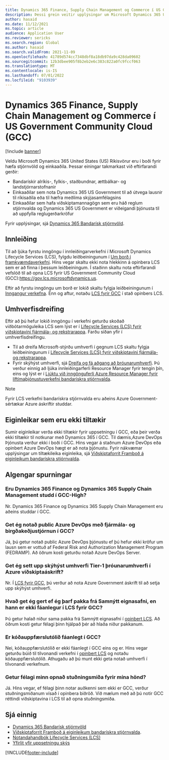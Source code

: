 ```yaml
---
title: Dynamics 365 Finance, Supply Chain Management og Commerce í US Government Community Cloud (GCC)
description: Þessi grein veitir upplýsingar um Microsoft Dynamics 365 US Government vörur sem eru í boði fyrir viðurkenndar stjórnvöld og einkaaðila.
author: hasaid
ms.date: 11/12/2021
ms.topic: article
audience: Application User
ms.reviewer: sericks
ms.search.region: Global
ms.author: hasaid
ms.search.validFrom: 2021-11-09
ms.openlocfilehash: 41789d574cc7348dbf8a18db97da9c428da09602
ms.sourcegitcommit: 12b3dbee905f8b2eb2e6c383c822a0fc9fccf063
ms.translationtype: MT
ms.contentlocale: is-IS
ms.lasthandoff: 07/01/2022
ms.locfileid: "9103939"
---
```

# <a name="dynamics-365-finance-supply-chain-management-and-commerce-in-us-government-community-cloud-gcc"></a>Dynamics 365 Finance, Supply Chain Management og Commerce í US Government Community Cloud (GCC)

[!include [banner](../includes/banner.md)]



Veldu Microsoft Dynamics 365 United States (US) Ríkisvörur eru í boði fyrir hæfa stjórnvöld og einkaaðila. Þessar einingar takmarkast við eftirfarandi gerðir:

- Bandarískir alríkis-, fylkis-, staðbundnar, ættbálkar- og landstjórnarstofnanir
- Einkaaðilar sem nota Dynamics 365 US Government til að útvega lausnir til ríkisaðila eða til hæfra meðlima skýjasamfélagsins
- Einkaaðilar sem hafa viðskiptamannagögn sem eru háð reglum stjórnvalda og Dynamics 365 US Government er viðeigandi þjónusta til að uppfylla reglugerðarkröfur

Fyrir upplýsingar, sjá [Dynamics 365 Bandarísk stjórnvöld](/power-platform/admin/microsoft-dynamics-365-government).

## <a name="onboarding"></a>Innleiðing

Til að ljúka fyrstu inngöngu í innleiðingarverkefni í Microsoft Dynamics Lifecycle Services (LCS), fylgdu leiðbeiningunum í [Um borð í framkvæmdaverkefni](../../../fin-ops-core/fin-ops/imp-lifecycle/onboard.md). Hins vegar skaltu ekki nota hlekkinn á opinbera LCS sem er að finna í þessum leiðbeiningum. Í staðinn skaltu nota eftirfarandi vefslóð til að opna LCS fyrir US Government Community Cloud (GCC):<https://gov.lcs.microsoftdynamics.us>.

Eftir að fyrstu inngöngu um borð er lokið skaltu fylgja leiðbeiningunum í [Inngangur verkefna](../lifecycle-services/project-onboarding.md). Enn og aftur, notaðu [LCS fyrir GCC](https://gov.lcs.microsoftdynamics.us) í stað opinbers LCS.

## <a name="environment-deployment"></a>Umhverfisdreifing

Eftir að þú hefur lokið inngöngu í verkefni geturðu skoðað viðbótarmöguleika LCS sem lýst er í [Lifecycle Services (LCS) fyrir viðskiptavini fjármála- og rekstrarappa](../../../fin-ops-core/dev-itpro/lifecycle-services/lcs-works-lcs.md). Farðu síðan yfir í umhverfisdreifingu.

- Til að dreifa Microsoft-stýrðu umhverfi í gegnum LCS skaltu fylgja leiðbeiningunum í [Lifecycle Services (LCS) fyrir viðskiptavini fjármála- og rekstrarappa](../../../fin-ops-core/dev-itpro/lifecycle-services/lcs-works-lcs.md#new-deployment-experience).
- Fyrir skýhýst umhverfi, sjá [Dreifa og fá aðgang að þróunarumhverfi](../../../fin-ops-core/dev-itpro/dev-tools/access-instances.md). Þú verður einnig að ljúka innleiðingarferli Resource Manager fyrir tengin þín, eins og lýst er í [Ljúktu við inngönguferli Azure Resource Manager fyrir líftímaþjónustuverkefni bandarískra stjórnvalda](arm-onbarding-us-goverment.md).

> [!NOTE]
> Fyrir LCS verkefni bandarískra stjórnvalda eru aðeins Azure Government-sértækar Azure áskriftir studdar.

## <a name="features-that-arent-available"></a>Eiginleikar sem eru ekki tiltækir

Sumir eiginleikar verða ekki tiltækir fyrir uppsetningu í GCC, eða þeir verða ekki tiltækir til notkunar með Dynamics 365 í GCC. Til dæmis,Azure DevOps Þjónusta verður ekki í boði í GCC. Hins vegar á staðnum Azure DevOps eða opinbert Azure DevOps hægt er að nota þjónustu. Fyrir nákvæmar upplýsingar um tiltækileika eiginleika, sjá [Viðskiptaforrit Framboð á eiginleikum bandarískra stjórnvalda](https://aka.ms/BAPFunctionalParity).

## <a name="frequently-asked-questions"></a>Algengar spurningar

### <a name="are-dynamics-365-finance-and-dynamics-365-supply-chain-management-supported-in-gcc-high"></a>Eru Dynamics 365 Finance og Dynamics 365 Supply Chain Management studd í GCC-High?

Nr. Dynamics 365 Finance og Dynamics 365 Supply Chain Management eru aðeins studdar í GCC.

### <a name="can-i-use-public-azure-devops-with-finance-and-supply-chain-management-in-gcc"></a>Get ég notað public Azure DevOps með fjármála- og birgðakeðjustjórnun í GCC?

Já, þú getur notað public Azure DevOps þjónustu ef þú hefur ekki kröfur um lausn sem er vottuð af Federal Risk and Authorization Management Program (FEDRAMP). Að öðrum kosti geturðu notað Azure DevOps Server.

### <a name="can-i-deploy-a-cloud-hosted-environment-tier-1-development-environment-on-an-azure-commercial-subscription"></a>Get ég sett upp skýhýst umhverfi Tier-1 þróunarumhverfi í Azure viðskiptaáskrift?

Nr. Í [LCS fyrir GCC](https://gov.lcs.microsoftdynamics.us), þú verður að nota Azure Government áskrift til að setja upp skýhýst umhverfi.

### <a name="what-can-i-do-if-i-need-a-package-from-the-shared-asset-library-but-it-isnt-available-in-lcs-for-gcc"></a>Hvað get ég gert ef ég þarf pakka frá Samnýtt eignasafni, en hann er ekki fáanlegur í LCS fyrir GCC?

Þú getur halað niður sama pakka frá Samnýtt eignasafni í [opinbert LCS](https://lcs.dynamics.com). Að öðrum kosti getur félagi þinn hjálpað þér að hlaða niður pakkanum.

### <a name="is-the-code-upgrade-tool-available-in-gcc"></a>Er kóðauppfærslutólið fáanlegt í GCC?

Nei, kóðauppfærslutólið er ekki fáanlegt í GCC eins og er. Hins vegar geturðu búið til tilvonandi verkefni í [opinbert LCS](https://lcs.dynamics.com) og notaðu kóðauppfærslutólið. Athugaðu að þú munt ekki geta notað umhverfi í tilvonandi verkefnum.

### <a name="can-my-partner-open-a-support-ticket-on-my-behalf"></a>Getur félagi minn opnað stuðningsmiða fyrir mína hönd?

Já. Hins vegar, ef félagi þinn notar auðkenni sem ekki er GCC, verður stuðningsmiðanum vísað í opinbera biðröð. Við mælum með að þú notir GCC réttindi viðskiptavina í LCS til að opna stuðningsmiða.

## <a name="see-also"></a>Sjá einnig

- [Dynamics 365 Bandarísk stjórnvöld](/power-platform/admin/microsoft-dynamics-365-government)
- [Viðskiptaforrit Framboð á eiginleikum bandarískra stjórnvalda](https://aka.ms/BAPFunctionalParity).
- [Notandahandbók Lifecycle Services (LCS)](../../../fin-ops-core/dev-itpro/lifecycle-services/lcs-user-guide.md)
- [Yfirlit yfir uppsetningu skýs](../../../fin-ops-core/dev-itpro/deployment/cloud-deployment-overview.md)

[!INCLUDE[footer-include](../../../includes/footer-banner.md)]

